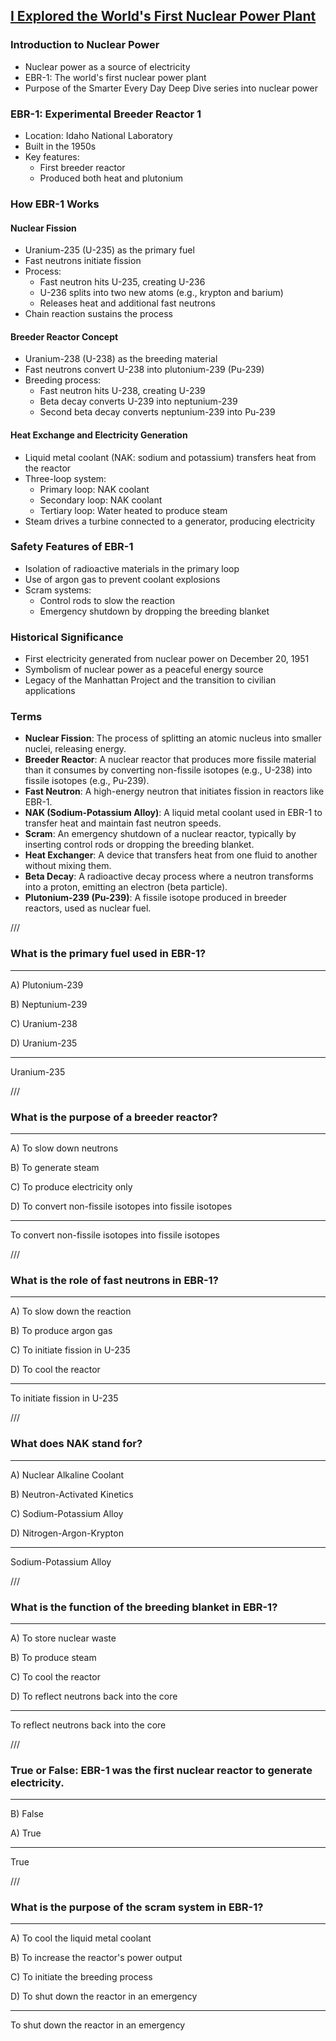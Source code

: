 ## [I Explored the World's First Nuclear Power Plant](https://www.youtube.com/watch?v=JVROsxtjoCw)

### Introduction to Nuclear Power
- Nuclear power as a source of electricity
- EBR-1: The world's first nuclear power plant
- Purpose of the Smarter Every Day Deep Dive series into nuclear power

### EBR-1: Experimental Breeder Reactor 1
- Location: Idaho National Laboratory
- Built in the 1950s
- Key features:
  - First breeder reactor
  - Produced both heat and plutonium

### How EBR-1 Works
#### Nuclear Fission
- Uranium-235 (U-235) as the primary fuel
- Fast neutrons initiate fission
- Process:
  - Fast neutron hits U-235, creating U-236
  - U-236 splits into two new atoms (e.g., krypton and barium)
  - Releases heat and additional fast neutrons
- Chain reaction sustains the process

#### Breeder Reactor Concept
- Uranium-238 (U-238) as the breeding material
- Fast neutrons convert U-238 into plutonium-239 (Pu-239)
- Breeding process:
  - Fast neutron hits U-238, creating U-239
  - Beta decay converts U-239 into neptunium-239
  - Second beta decay converts neptunium-239 into Pu-239

#### Heat Exchange and Electricity Generation
- Liquid metal coolant (NAK: sodium and potassium) transfers heat from the reactor
- Three-loop system:
  - Primary loop: NAK coolant
  - Secondary loop: NAK coolant
  - Tertiary loop: Water heated to produce steam
- Steam drives a turbine connected to a generator, producing electricity

### Safety Features of EBR-1
- Isolation of radioactive materials in the primary loop
- Use of argon gas to prevent coolant explosions
- Scram systems:
  - Control rods to slow the reaction
  - Emergency shutdown by dropping the breeding blanket

### Historical Significance
- First electricity generated from nuclear power on December 20, 1951
- Symbolism of nuclear power as a peaceful energy source
- Legacy of the Manhattan Project and the transition to civilian applications

### Terms
- **Nuclear Fission**: The process of splitting an atomic nucleus into smaller nuclei, releasing energy.
- **Breeder Reactor**: A nuclear reactor that produces more fissile material than it consumes by converting non-fissile isotopes (e.g., U-238) into fissile isotopes (e.g., Pu-239).
- **Fast Neutron**: A high-energy neutron that initiates fission in reactors like EBR-1.
- **NAK (Sodium-Potassium Alloy)**: A liquid metal coolant used in EBR-1 to transfer heat and maintain fast neutron speeds.
- **Scram**: An emergency shutdown of a nuclear reactor, typically by inserting control rods or dropping the breeding blanket.
- **Heat Exchanger**: A device that transfers heat from one fluid to another without mixing them.
- **Beta Decay**: A radioactive decay process where a neutron transforms into a proton, emitting an electron (beta particle).
- **Plutonium-239 (Pu-239)**: A fissile isotope produced in breeder reactors, used as nuclear fuel.

///

### What is the primary fuel used in EBR-1?

---

A) Plutonium-239

B) Neptunium-239

C) Uranium-238

D) Uranium-235

---

Uranium-235

///

### What is the purpose of a breeder reactor?  

---

A) To slow down neutrons

B) To generate steam

C) To produce electricity only

D) To convert non-fissile isotopes into fissile isotopes

---

To convert non-fissile isotopes into fissile isotopes

///

### What is the role of fast neutrons in EBR-1?  

---

A) To slow down the reaction

B) To produce argon gas

C) To initiate fission in U-235

D) To cool the reactor

---

To initiate fission in U-235

///

### What does NAK stand for?  

---

A) Nuclear Alkaline Coolant

B) Neutron-Activated Kinetics

C) Sodium-Potassium Alloy

D) Nitrogen-Argon-Krypton

---

Sodium-Potassium Alloy

///

### What is the function of the breeding blanket in EBR-1?  

---

A) To store nuclear waste

B) To produce steam

C) To cool the reactor

D) To reflect neutrons back into the core

---

To reflect neutrons back into the core

///

### True or False: EBR-1 was the first nuclear reactor to generate electricity.  

---

B) False

A) True

---

True

///

### What is the purpose of the scram system in EBR-1?  

---

A) To cool the liquid metal coolant

B) To increase the reactor's power output

C) To initiate the breeding process

D) To shut down the reactor in an emergency

---

To shut down the reactor in an emergency
